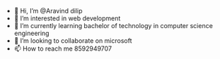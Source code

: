 - 👋 Hi, I’m @Aravind dilip
- 👀 I’m interested in web development
- 🌱 I’m currently learning bachelor of technology in computer science engineering
- 💞️ I’m looking to collaborate on microsoft
- 📫 How to reach me 8592949707

<!---
nature boy is a ✨ special ✨ repository because its `README.md` (this file) appears on your GitHub profile.
You can click the Preview link to take a look at your changes.
--->
